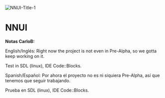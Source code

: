 ![NNUI-Title-1](https://user-images.githubusercontent.com/55559805/84312011-486c6800-ab32-11ea-9ec4-1ccad920698f.png)

# NNUI
<b>Notas CarloB:</b>

English/Inglés:
  Right now the project is not even in Pre-Alpha, so we gotta keep working on it.
  
  Test in SDL (linux), IDE Code::Blocks.  

Spanish/Español:
  Por ahora el proyecto no es ni siquiera Pre-Alpha, así que tenemos que seguir trabajando.
  
  Prueba en SDL (linux), IDE Code::Blocks.



